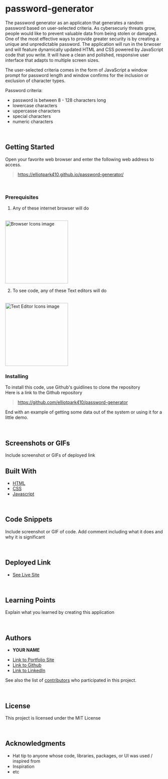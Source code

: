 # password-generator

The password generator as an applicaton that generates a random password based on user-selected criteria. As cybersecuriy threats grow, people would like to prevent valuable data from being stolen or damaged. One of the most effective ways to provide greater security is by creating a unique and unpredictable password. The application will run in the brwoser and will feature dynamically updated HTML and CSS powered by JavaScript code that you write. It will have a clean and polished, responsive user interface that adapts to multiple screen sizes. 

The user-selected criteria comes in the form of JavaScript a window prompt for password length and window confirms for the inclusion or exclusion of  character types. 

Password criteria:
* password is between 8 - 128 characters long
* lowercase characters
* uppercasse characters
* special characters
* numeric characters


<br>

## Getting Started

Open your favorite web browser and enter the following web address to access. 

>https://elliotpark410.github.io/password-generator/

<br>

### Prerequisites

1. Any of these internet browser will do 
<br>
<img src="https://raw.githubusercontent.com/alrra/browser-logos/master/src/main-desktop-browser-logos.png" title="Browser Icons image" width = 200 >


2. To see code, any of these Text editors will do
<br>
<img src="https://miro.medium.com/max/1400/0*MyAfggJM7yH40Sdx." title="Text Editor Icons image" width = 200px>

<br>

### Installing

To install this code, use Github's guidlines to clone the repository
<br>
Here is a link to the Github repository
>https://github.com/elliotpark410/password-generator

End with an example of getting some data out of the system or using it for a little demo.

<br>

## Screenshots or GIFs

Include screenshot or GIFs of deployed link 

## Built With

* [HTML](https://developer.mozilla.org/en-US/docs/Web/HTML)
* [CSS](https://developer.mozilla.org/en-US/docs/Web/CSS)
* [Javascript](https://developer.mozilla.org/en-US/docs/Web/JavaScript)

<br>

## Code Snippets

 Include screenshot or GIF of code. Add comment including what it does and why it is significant

 <br>

## Deployed Link

* [See Live Site](#)

<br>

## Learning Points

Explain what you learned by creating this application

<br>

## Authors

* **YOUR NAME** 

- [Link to Portfolio Site](#)
- [Link to Github](https://github.com/)
- [Link to LinkedIn](https://www.linkedin.com/)

See also the list of [contributors](https://github.com/your/project/contributors) who participated in this project.

<br>

## License

This project is licensed under the MIT License 

<br>

## Acknowledgments

* Hat tip to anyone whose code, libraries, packages, or UI was used  / inspired from
* Inspiration
* etc
